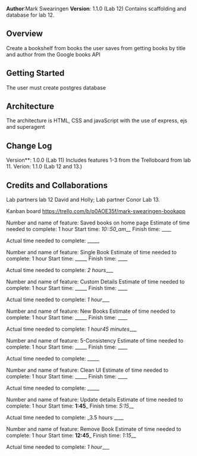 **Author**:Mark Swearingen
**Version**: 1.1.0 (Lab 12)
Contains scaffolding and database for lab 12.

## Overview
Create a bookshelf from books the user saves from getting books by title and author from the Google books API

## Getting Started
The user must create postgres database

## Architecture
The architecture is HTML, CSS and javaScript with the use of express, ejs and superagent

## Change Log
Version**: 1.0.0 (Lab 11)
Includes features 1-3 from the Trelloboard from lab 11.
Verion: 1.1.0 (Lab 12 and 13.)

## Credits and Collaborations
Lab partners lab 12 David and Holly;
Lab partner Conor Lab 13.


Kanban board
https://trello.com/b/p0AOE35f/mark-swearingen-bookapp


Number and name of feature: Saved books on home page
Estimate of time needed to complete: 1 hour
Start time: _10::50_am___
Finish time: ____

Actual time needed to complete: _____

Number and name of feature: Single Book
Estimate of time needed to complete: 1 hour
Start time: _____
Finish time: ____

Actual time needed to complete: _2 hours____

Number and name of feature: Custom Details
Estimate of time needed to complete: 1 hour
Start time: _____
Finish time: ____

Actual time needed to complete: _1 hour____

Number and name of feature: New Books
Estimate of time needed to complete: 1 hour
Start time: _____
Finish time: ____

Actual time needed to complete: _1 hour45 minutes____

Number and name of feature: 5-Consistency
Estimate of time needed to complete: 1 hour
Start time: _____
Finish time: ____

Actual time needed to complete: _____

Number and name of feature: Clean UI
Estimate of time needed to complete: 1 hour
Start time: _____
Finish time: ____

Actual time needed to complete: _____

Number and name of feature: Update details
Estimate of time needed to complete: 1 hour
Start time: __1:45___
Finish time: _5:15___

Actual time needed to complete: _3.5 hours ____

Number and name of feature: Remove Book
Estimate of time needed to complete: 1 hour
Start time: __12:45___
Finish time: _1:15___

Actual time needed to complete: _1 hour____

